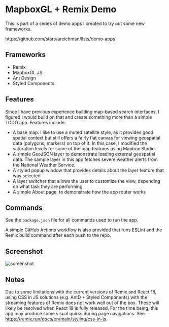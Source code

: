 # MapboxGL + Remix Demo

This is part of a series of demo apps I created to try out some new frameworks.

https://github.com/stars/areichman/lists/demo-apps

## Frameworks

- Remix
- MapboxGL JS
- Ant Design
- Styled Components

## Features

Since I have previous experience building map-based search interfaces, I figured I would build on that and create something more than a simple TODO app. Features include:

- A base map. I like to use a muted satellite style, as it provides good spatial context but still offers a fairly flat canvas for viewing geospatial data (polygons, markers) on top of it. In this case, I modified the saturation levels for some of the map features using Mapbox Studio.
- A simple GeoJSON layer to demonstrate loading external geospatial data. The sample layer in this app fetches severe weather alerts from the National Weather Service.
- A styled popup window that provides details about the layer feature that was selected
- A layer switcher that allows the user to customize the view, depending on what task they are performing
- A simple About page, to demonstrate how the app router works

## Commands

See the `package.json` file for all commands used to run the app.

A simple GitHub Actions workflow is also provided that runs ESLint and the Remix build command after each push to the repo.

## Screenshot

![screenshot](./screenshot.png)

## Notes

Due to some limitations with the current versions of Remix and React 18, using CSS in JS solutions (e.g. AntD + Styled Components) with the streaming features of Remix does not work well out of the box. These will likely be resolved when React 19 is fully released. For the time being, this app may produce some visual quirks during page navigations. See https://remix.run/docs/en/main/styling/css-in-js.
